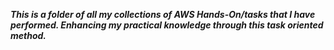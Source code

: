 ***This is a folder of all my collections of AWS Hands-On/tasks that I have performed. Enhancing my practical knowledge through this task oriented method.***
